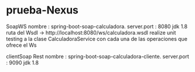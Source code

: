 # prueba-Nexus

SoapWS 
nombre : spring-boot-soap-calculadora.
server.port : 8080
jdk 1.8
ruta del Wsdl -> http://localhost:8080/ws/calculadora.wsdl
realize unit testing a la clase CalculadoraService con cada una de las operaciones que ofrece el Ws

clientSoap Rest
nombre : spring-boot-soap-calculadora-cliente.
server.port : 9090
jdk 1.8
